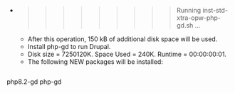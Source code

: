 * >>>>>>>>> Running inst-std-xtra-opw-php-gd.sh ...
  * After this operation, 150 kB of additional disk space will be used.
  * Install php-gd to run Drupal.
  * Disk size = 7250120K. Space Used = 240K. Runtime = 00:00:00:01.
  * The following NEW packages will be installed:
  ```bash
php8.2-gd php-gd
  ```
